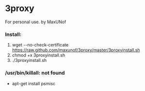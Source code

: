 # 3proxy
For personal use. by MaxUNof

### Install:
1. wget --no-check-certificate https://raw.github.com/maxunof/3proxy/master/3proxyinstall.sh
 2. chmod +x 3proxyinstall.sh
  3. ./3proxyinstall.sh
###  /usr/bin/killall: not found
* apt-get install psmisc
